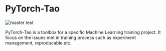 # PyTorch-Tao

![master test](https://github.com/louis-she/pytorch-tao/actions/workflows/test.yaml/badge.svg?branch=master)

PyTorch-Tao is a toolbox for a specific Machine Learning training project. It focus on the issues met in training process such as experiment management, reproducable etc.
